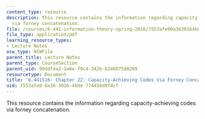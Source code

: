 ```yaml
---
content_type: resource
description: This resource contains the information regarding capacity-achieving codes
  via forney concatenation.
file: /courses/6-441-information-theory-spring-2016/7553afe00a3630164b8e774456d0fdcf_MIT6_441S16_chapter_22.pdf
file_type: application/pdf
learning_resource_types:
- Lecture Notes
ocw_type: OCWFile
parent_title: Lecture Notes
parent_type: CourseSection
parent_uid: 99ddf4a2-3a6e-f9c4-342b-b24697590209
resourcetype: Document
title: '6.441S16: Chapter 22: Capacity-Achieving Codes Via Forney Concatenation'
uid: 7553afe0-0a36-3016-4b8e-774456d0fdcf
---
```

This resource contains the information regarding capacity-achieving codes via forney concatenation.

